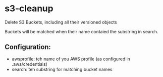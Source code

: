 # s3-cleanup
Delete S3 Buckets, including all their versioned objects

Buckets will be matched when their name contaied the substring in search.

## Configuration:
* awsprofile: teh name of you AWS profile (as configured in .aws/credentials)
* search: teh substring for matching bucket names
